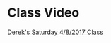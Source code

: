 # Class Video

[Derek's Saturday 4/8/2017 Class](https://codingbootcamp.hosted.panopto.com/Panopto/Pages/Viewer.aspx?id=3bbaff3c-6355-4e5e-91ac-12c0b004baf4)


